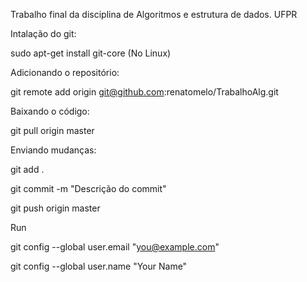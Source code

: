Trabalho final da disciplina de Algoritmos e estrutura de dados. UFPR

Intalação do git:

sudo apt-get install git-core (No Linux)


Adicionando o repositório:

git remote add origin git@github.com:renatomelo/TrabalhoAlg.git


Baixando o código:

git pull origin master


Enviando mudanças:

git add .

git commit -m "Descrição do commit" 

git push origin master 


Run

git config --global user.email "you@example.com"

git config --global user.name "Your Name"

